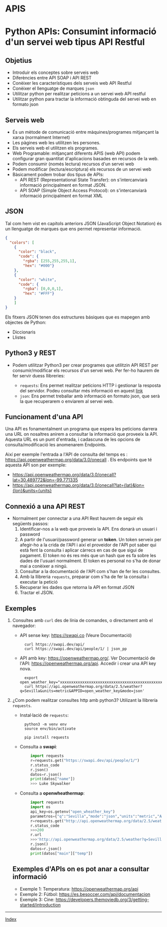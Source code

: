 # APIS
# Python APIs: Consumint informació d'un servei web tipus API Restful 

## Objetius

* Introduir els conceptes sobre serveis web
* Diferències entre API SOAP i API REST
* Conèixer les característiques dels serveis web API Restful
* Conèixer el llenguatge de marques `json` 
* Utilitzar python per realitzar peticions a un servei web API restful
* Utilitzar python para tractar la informació obtinguda del servei web en formato json


## Serveis web

* És un mètode de comunicació entre màquines/programes mitjançant la xarxa (normalment Internet)
* Les pàgines web les utilitzen les persones.
* Els serveis web el utilitzen els programes.
* Web Programable: mitjançant diferents APIS (web API) podem configurar gran quantitat d'aplicacions basades en recursos de la web.
* Podem consumir (només lectura) recursos d'un servei web
* Podem modificar (lectura/escriptura) els recursos de un servei web
* Bàsicament podem trobar dos tipus de APIs:
  * API REST (Representational State Transfer): on s'intercanviarà informació principalment en format JSON.
  * API SOAP (Simple Object Access Protocol): on s'intercanviarà informació principalment en format XML


## JSON

Tal com hem vist en capítols anteriors JSON (JavaScript Object Notation) és un llenguatge de  marques que ens permet representar informació.
```json
{
  "colors": [
    {
      "color": "black",
      "code": {
        "rgba": [255,255,255,1],
        "hex": "#000"}
    },
    {
      "color": "white",
      "code": {
        "rgba": [0,0,0,1],
        "hex": "#FFF"}
    }
    ]
}
```
Els fitxers JSON tenen dos estructures básiques que es mapegen amb objectes de Python:
* Diccionaris
* Llistes

## Python3  y REST

* Podem utilitzar Python3 per crear programes que utilitzin API REST per consumir/modificar els recursos d'un servei web. Per fer-ho haurem de fer servir duess llibreries:

    * `requests`: Ens permet realitzar peticions HTTP i gestionar la resposta del servidor. Podeu consultar més informació en aquest [link](https://pypi.org/project/requests/)
    * `json`: Ens permet treballar amb informació en formato json, que serà la que recuperarem o enviarem al servei web.


## Funcionament d'una API

Una API es fonamentalment un programa que espera les peticions darrera una URL on nosaltres anirem a consultar la informació que proveeix la API. Aquesta URL es un punt d'entrada, i cadascuna de les opcions de consulta/modificació les anomenarem Endpoints.

Així per exemple l'entrada a l'API de consulta del temps es : https://api.openweathermap.org/data/3.0/onecall . Els endpoints que té aquesta API son per exemple:

 * https://api.openweathermap.org/data/3.0/onecall?lat=30.489772&lon=-99.771335
 * https://api.openweathermap.org/data/3.0/onecall?lat={lat}&lon={lon}&units={units}


## Connexió a una API REST

* Normalment per connectar a una API Rest haurem de seguir els següents passos:
  1. Identificar-nos a la web que proveeix la API. Ens donarà un usuari i password
  2. A partir de l'usuari/password generar un **token**. Un token serveix per afegir-ho a la crida de l'API i així el proveidor de l'API pot saber qui està fent la consulta i aplicar càrrecs en cas de que sigui de pagament. El token no és res més que un hash que es fa sobre les dades de l'usuari normalment. El token es personal no s'ha de donar mai a conèixer a ningú.
  3. Consultar a la documentació de l'API com s'han de fer les consultes.
  4. Amb la llibreria `requests`, preparar com s'ha de fer la consulta i executar la petició
  5. Recuperar les dades que retorna la API en format JSON
  6. Tractar el JSON.

## Exemples

1. Consultes amb `curl` des de línia de comandes, o directament amb el navegador:

    * API sense key: https://swapi.co (Veure Documentació)

            curl https://swapi.dev/api/
            curl https://swapi.dev/api/people/1/ | json_pp 

    * API amb key: https://openweathermap.org/. Ver Documentació de l'API: https://openweathermap.org/api. Accedir i crear una API key nova.

            export open_weather_key="xxxxxxxxxxxxxxxxxxxxxxxxxxxxxxxxxxxxxxxxxxxxxxxxxx"
            curl https://api.openweathermap.org/data/2.5/weather?q=Sevilla&units=metric&APPID=open_weather_key&mode=json'


2. ¿Com podem realitzar consultes http amb python3? Utilizant la llibrería `requests`.

    * Instal·lació de `requests`:

            python3 -m venv env
            source env/bin/activate

            pip install requests

    * Consulta a **swapi**:
    ```python
            import requests
            r=requests.get("https://swapi.dev/api/people/1/")
            r.status_code            
            r.json()
            datos=r.json()
            print(datos["name"])
            >>> Luke Skywalker
    ```
            
    * Consulta a **openwheathermap**:

    ```python
            import requests
            import os
            api_key=os.getenv("open_wheather_key")
            parametros={"q":"Sevilla","mode":"json","units":"metric","APPID":api_key}
            r=requests.get("http://api.openweathermap.org/data/2.5/weather",params=parametros)
            r.status_code
            >>>200
            r.url
            >>>'http://api.openweathermap.org/data/2.5/weather?q=Sevilla&units=metric& APPID=xxx&mode=json'
            r.json()
            datos=r.json()
            print(datos["main"]["temp"])
    ```
    
    ## Exemples d'APIs on es pot anar a consultar informació
    
    * Exemple 1: Temperatura: https://openweathermap.org/api
    * Exemple 2: Fútbol: https://es.besoccer.com/api/documentacion
    * Exemple 3: Cine: https://developers.themoviedb.org/3/getting-started/introduction
    
    
***
[Index](../../README.md)
